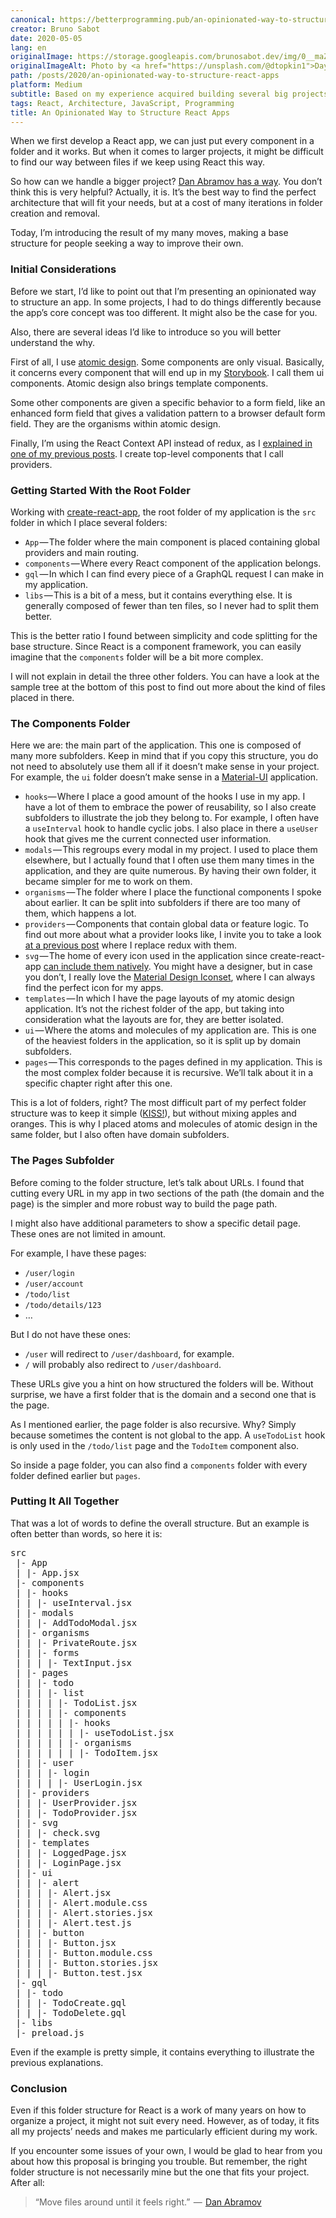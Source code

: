 ```yaml
---
canonical: https://betterprogramming.pub/an-opinionated-way-to-structure-react-apps-10f87bf29952
creator: Bruno Sabot
date: 2020-05-05
lang: en
originalImage: https://storage.googleapis.com/brunosabot.dev/img/0__maZNyBAhbf1Ol2Uj.jpg
originalImageAlt: Photo by <a href="https://unsplash.com/@dtopkin1">Dayne Topkin</a> on <a href="https://unsplash.com">Unsplash</a>.
path: /posts/2020/an-opinionated-way-to-structure-react-apps
platform: Medium
subtitle: Based on my experience acquired building several big projects
tags: React, Architecture, JavaScript, Programming
title: An Opinionated Way to Structure React Apps
---
```


When we first develop a React app, we can just put every component in a folder and it works. But when it comes to larger projects, it might be difficult to find our way between files if we keep using React this way.

So how can we handle a bigger project? [Dan Abramov has a way](https://react-file-structure.surge.sh/). You don’t think this is very helpful? Actually, it is. It’s the best way to find the perfect architecture that will fit your needs, but at a cost of many iterations in folder creation and removal.

Today, I’m introducing the result of my many moves, making a base structure for people seeking a way to improve their own.

### Initial Considerations

Before we start, I’d like to point out that I’m presenting an opinionated way to structure an app. In some projects, I had to do things differently because the app’s core concept was too different. It might also be the case for you.

Also, there are several ideas I’d like to introduce so you will better understand the why.

First of all, I use [atomic design](https://atomicdesign.bradfrost.com/). Some components are only visual. Basically, it concerns every component that will end up in my [Storybook](https://storybook.js.org/). I call them ui components. Atomic design also brings template components.

Some other components are given a specific behavior to a form field, like an enhanced form field that gives a validation pattern to a browser default form field. They are the organisms within atomic design.

Finally, I’m using the React Context API instead of redux, as I [explained in one of my previous posts](https://medium.com/@brunosabot/how-i-dropped-redux-for-the-context-api-7338d481e179). I create top-level components that I call providers.

### Getting Started With the Root Folder

Working with [create-react-app](https://create-react-app.dev/), the root folder of my application is the `src` folder in which I place several folders:

- `App` — The folder where the main component is placed containing global providers and main routing.
- `components` — Where every React component of the application belongs.
- `gql` — In which I can find every piece of a GraphQL request I can make in my application.
- `libs` — This is a bit of a mess, but it contains everything else. It is generally composed of fewer than ten files, so I never had to split them better.

This is the better ratio I found between simplicity and code splitting for the base structure. Since React is a component framework, you can easily imagine that the `components` folder will be a bit more complex.

I will not explain in detail the three other folders. You can have a look at the sample tree at the bottom of this post to find out more about the kind of files placed in there.

### The Components Folder

Here we are: the main part of the application. This one is composed of many more subfolders. Keep in mind that if you copy this structure, you do not need to absolutely use them all if it doesn’t make sense in your project. For example, the `ui` folder doesn’t make sense in a [Material-UI](https://material-ui.com/) application.

- `hooks`— Where I place a good amount of the hooks I use in my app. I have a lot of them to embrace the power of reusability, so I also create subfolders to illustrate the job they belong to. For example, I often have a `useInterval` hook to handle cyclic jobs. I also place in there a `useUser` hook that gives me the current connected user information.
- `modals` — This regroups every modal in my project. I used to place them elsewhere, but I actually found that I often use them many times in the application, and they are quite numerous. By having their own folder, it became simpler for me to work on them.
- `organisms` — The folder where I place the functional components I spoke about earlier. It can be split into subfolders if there are too many of them, which happens a lot.
- `providers` — Components that contain global data or feature logic. To find out more about what a provider looks like, I invite you to take a look [at a previous post](https://medium.com/better-programming/how-i-dropped-redux-for-the-context-api-7338d481e179) where I replace redux with them.
- `svg` — The home of every icon used in the application since create-react-app [can include them natively](https://create-react-app.dev/docs/adding-images-fonts-and-files/#adding-svgs). You might have a designer, but in case you don’t, I really love the [Material Design Iconset](https://materialdesignicons.com/), where I can always find the perfect icon for my apps.
- `templates` — In which I have the page layouts of my atomic design application. It’s not the richest folder of the app, but taking into consideration what the layouts are for, they are better isolated.
- `ui` — Where the atoms and molecules of my application are. This is one of the heaviest folders in the application, so it is split up by domain subfolders.
- `pages` — This corresponds to the pages defined in my application. This is the most complex folder because it is recursive. We’ll talk about it in a specific chapter right after this one.

This is a lot of folders, right? The most difficult part of my perfect folder structure was to keep it simple ([KISS!](https://en.wikipedia.org/wiki/KISS_principle)), but without mixing apples and oranges. This is why I placed atoms and molecules of atomic design in the same folder, but I also often have domain subfolders.

### The Pages Subfolder

Before coming to the folder structure, let’s talk about URLs. I found that cutting every URL in my app in two sections of the path (the domain and the page) is the simpler and more robust way to build the page path.

I might also have additional parameters to show a specific detail page. These ones are not limited in amount.

For example, I have these pages:

- `/user/login`
- `/user/account`
- `/todo/list`
- `/todo/details/123`
- …

But I do not have these ones:

- `/user` will redirect to `/user/dashboard`, for example.
- `/` will probably also redirect to `/user/dashboard`.

These URLs give you a hint on how structured the folders will be. Without surprise, we have a first folder that is the domain and a second one that is the page.

As I mentioned earlier, the page folder is also recursive. Why? Simply because sometimes the content is not global to the app. A `useTodoList` hook is only used in the `/todo/list` page and the `TodoItem` component also.

So inside a page folder, you can also find a `components` folder with every folder defined earlier but `pages`.

### Putting It All Together

That was a lot of words to define the overall structure. But an example is often better than words, so here it is:

<pre>
src  
 |- App  
 | |- App.jsx  
 |- components  
 | |- hooks  
 | | |- useInterval.jsx  
 | |- modals  
 | | |- AddTodoModal.jsx  
 | |- organisms  
 | | |- PrivateRoute.jsx  
 | | |- forms  
 | | | |- TextInput.jsx  
 | |- pages  
 | | |- todo  
 | | | |- list  
 | | | | |- TodoList.jsx  
 | | | | |- components  
 | | | | | |- hooks  
 | | | | | | |- useTodoList.jsx  
 | | | | | |- organisms  
 | | | | | | |- TodoItem.jsx  
 | | |- user  
 | | | |- login  
 | | | | |- UserLogin.jsx  
 | |- providers  
 | | |- UserProvider.jsx  
 | | |- TodoProvider.jsx  
 | |- svg  
 | | |- check.svg  
 | |- templates  
 | | |- LoggedPage.jsx  
 | | |- LoginPage.jsx  
 | |- ui  
 | | |- alert  
 | | | |- Alert.jsx  
 | | | |- Alert.module.css  
 | | | |- Alert.stories.jsx  
 | | | |- Alert.test.js  
 | | |- button  
 | | | |- Button.jsx  
 | | | |- Button.module.css  
 | | | |- Button.stories.jsx  
 | | | |- Button.test.jsx  
 |- gql  
 | |- todo  
 | | |- TodoCreate.gql  
 | | |- TodoDelete.gql  
 |- libs  
 |- preload.js
</pre>

Even if the example is pretty simple, it contains everything to illustrate the previous explanations.

### Conclusion

Even if this folder structure for React is a work of many years on how to organize a project, it might not suit every need. However, as of today, it fits all my projects’ needs and makes me particularly efficient during my work.

If you encounter some issues of your own, I would be glad to hear from you about how this proposal is bringing you trouble. But remember, the right folder structure is not necessarily mine but the one that fits your project. After all:

<blockquote>“Move files around until it feels right.”  —  <a href="https://react-file-structure.surge.sh/">Dan Abramov</a></blockquote>
